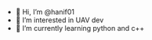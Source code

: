 - 👋 Hi, I’m @hanif01
- 👀 I’m interested in UAV dev
- 🌱 I’m currently learning python and c++

<!---
hanif01/hanif01 is a ✨ special ✨ repository because its `README.md` (this file) appears on your GitHub profile.
You can click the Preview link to take a look at your changes.
--->

